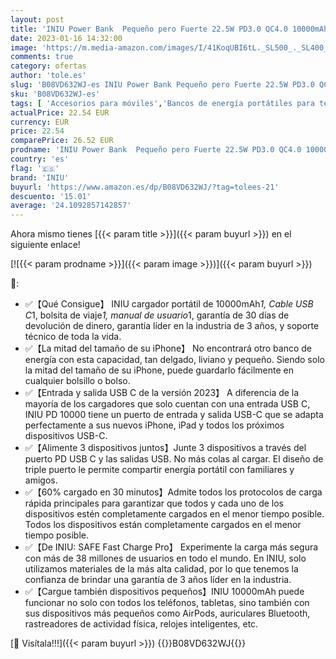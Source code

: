 ```yaml
---
layout: post
title: 'INIU Power Bank  Pequeño pero Fuerte 22.5W PD3.0 QC4.0 10000mAh Bateria Externa Carga Rapida  Cargador Portatil con Soporte para iPhone 13 12 Pro Samsung S21 S20 Xiaomi Huawei iPad Tableta AirPods etc'
date: 2023-01-16 14:32:00
image: 'https://m.media-amazon.com/images/I/41KoqUBI6tL._SL500_._SL400_.jpg'
comments: true
category: ofertas
author: 'tole.es'
slug: 'B08VD632WJ-es INIU Power Bank Pequeño pero Fuerte 22.5W PD3.0 QC4.0...'
sku: 'B08VD632WJ-es'
tags: [ 'Accesorios para móviles','Bancos de energía portátiles para teléfonos móviles','Cargadores para móviles','Comunicación móvil y accesorios','Electrónica','iniu','ipad','iphone','🇪🇸', ]
actualPrice: 22.54 EUR
currency: EUR
price: 22.54
comparePrice: 26.52 EUR
prodname: 'INIU Power Bank  Pequeño pero Fuerte 22.5W PD3.0 QC4.0 10000mAh Bateria Externa Carga Rapida  Cargador Portatil con Soporte para iPhone 13 12 Pro Samsung S21 S20 Xiaomi Huawei iPad Tableta AirPods etc'
country: 'es'
flag: '🇪🇸'
brand: 'INIU'
buyurl: 'https://www.amazon.es/dp/B08VD632WJ/?tag=tolees-21'
descuento: '15.01'
average: '24.1092857142857'
---
```


Ahora mismo tienes [{{< param title >}}]({{< param buyurl >}}) en el siguiente enlace!

[![{{< param prodname >}}]({{< param image >}})]({{< param buyurl >}})

🔎:

- ✅【Qué Consigue】 INIU cargador portátil de 10000mAh*1, Cable USB C*1, bolsita de viaje*1, manual de usuario*1, garantía de 30 días de devolución de dinero, garantía líder en la industria de 3 años, y soporte técnico de toda la vida.
- ✅【La mitad del tamaño de su iPhone】 No encontrará otro banco de energía con esta capacidad, tan delgado, liviano y pequeño. Siendo solo la mitad del tamaño de su iPhone, puede guardarlo fácilmente en cualquier bolsillo o bolso.
- ✅【Entrada y salida USB C de la versión 2023】 A diferencia de la mayoría de los cargadores que solo cuentan con una entrada USB C, INIU PD 10000 tiene un puerto de entrada y salida USB-C que se adapta perfectamente a sus nuevos iPhone, iPad y todos los próximos dispositivos USB-C.
- ✅【Alimente 3 dispositivos juntos】Junte 3 dispositivos a través del puerto PD USB C y las salidas USB. No más colas al cargar. El diseño de triple puerto le permite compartir energía portátil con familiares y amigos.
- ✅【60% cargado en 30 minutos】Admite todos los protocolos de carga rápida principales para garantizar que todos y cada uno de los dispositivos estén completamente cargados en el menor tiempo posible. Todos los dispositivos están completamente cargados en el menor tiempo posible.
- ✅【De INIU: SAFE Fast Charge Pro】 Experimente la carga más segura con más de 38 millones de usuarios en todo el mundo. En INIU, solo utilizamos materiales de la más alta calidad, por lo que tenemos la confianza de brindar una garantía de 3 años líder en la industria.
- ✅【Cargue también dispositivos pequeños】INIU 10000mAh puede funcionar no solo con todos los teléfonos, tabletas, sino también con sus dispositivos más pequeños como AirPods, auriculares Bluetooth, rastreadores de actividad física, relojes inteligentes, etc.

[🛒 Visítala!!!]({{< param buyurl >}})
{{<world>}}B08VD632WJ{{</world>}}
